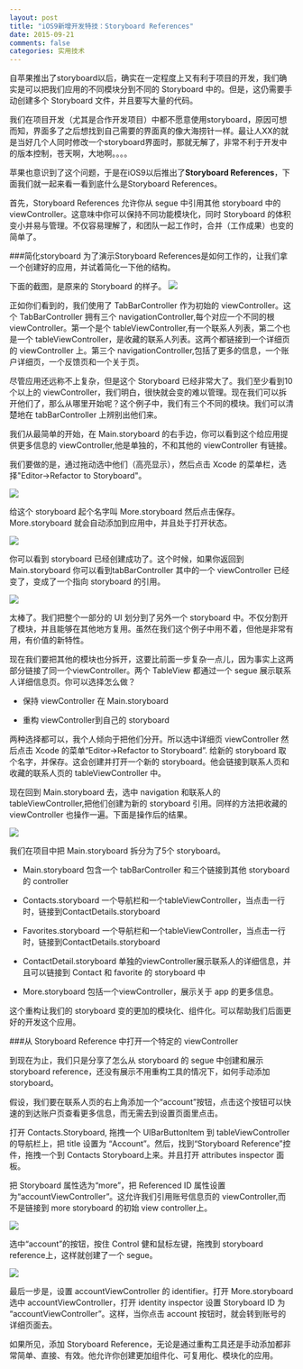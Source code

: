 ```yaml
---
layout: post
title: "iOS9新增开发特技：Storyboard References"
date: 2015-09-21
comments: false
categories: 实用技术
---
```



自苹果推出了storyboard以后，确实在一定程度上又有利于项目的开发，我们确实是可以把我们应用的不同模块分到不同的 Storyboard 中的。但是，这仍需要手动创建多个 Storyboard 文件，并且要写大量的代码。

我们在项目开发（尤其是合作开发项目）中都不愿意使用storyboard，原因可想而知，界面多了之后想找到自己需要的界面真的像大海捞针一样。最让人XX的就是当好几个人同时修改一个storyboard界面时，那就无解了，非常不利于开发中的版本控制，苍天啊，大地啊。。。。

苹果也意识到了这个问题，于是在iOS9以后推出了**Storyboard References**，下面我们就一起来看一看到底什么是Storyboard References。

首先，Storyboard References 允许你从 segue 中引用其他 storyboard 中的 viewController。这意味中你可以保持不同功能模块化，同时 Storyboard 的体积变小并易与管理。不仅容易理解了，和团队一起工作时，合并（工作成果）也变的简单了。

###简化storyboard
为了演示Storyboard References是如何工作的，让我们拿一个创建好的应用，并试着简化一下他的结构。

下面的截图，是原来的 Storyboard 的样子。
![](https://dn-zhunjiee.qbox.me/Snip20151106_12.png)

正如你们看到的，我们使用了 TabBarController 作为初始的 viewController。这个 TabBarController 拥有三个 navigationController,每个对应一个不同的根 viewController。第一个是个 tableViewController,有一个联系人列表，第二个也是一个 tableViewController，是收藏的联系人列表。这两个都链接到一个详细页的 viewController 上。第三个 navigationController,包括了更多的信息，一个账户详细页，一个反馈页和一个关于页。

尽管应用还远称不上复杂，但是这个 Storyboard 已经非常大了。我们至少看到10个以上的 viewController，我们明白，很快就会变的难以管理。现在我们可以拆开他们了，那么从哪里开始呢？这个例子中，我们有三个不同的模块。我们可以清楚地在 tabBarController 上辨别出他们来。

我们从最简单的开始，在 Main.storyboard 的右手边，你可以看到这个给应用提供更多信息的 viewController,他是单独的，不和其他的 viewController 有链接。

我们要做的是，通过拖动选中他们（高亮显示），然后点击 Xcode 的菜单栏，选择"Editor->Refactor to Storyboard"。

![](https://dn-zhunjiee.qbox.me/Snip20151106_13.png)

给这个 storyboard  起个名字叫 More.storyboard 然后点击保存。More.storyboard 就会自动添加到应用中，并且处于打开状态。

![](https://dn-zhunjiee.qbox.me/Snip20151106_14.png)

你可以看到 storyboard 已经创建成功了。这个时候，如果你返回到 Main.storyboard 你可以看到tabBarController 其中的一个 viewController 已经变了，变成了一个指向 storyboard 的引用。

![](https://dn-zhunjiee.qbox.me/Snip20151106_15.png)

太棒了。我们把整个一部分的 UI 划分到了另外一个 storyboard 中。不仅分割开了模块，并且能够在其他地方复用。虽然在我们这个例子中用不着，但他是非常有用，有价值的新特性。

现在我们要把其他的模块也分拆开，这要比前面一步复杂一点儿，因为事实上这两部分链接了同一个viewController。两个 TableView 都通过一个 segue 展示联系人详细信息页。你可以选择怎么做？

- 保持 viewController 在 Main.storyboard

- 重构 viewController到自己的 storyboard

两种选择都可以，我个人倾向于把他们分开。所以选中详细页 viewController 然后点击 Xcode 的菜单“Editor->Refactor to Storyboard”. 给新的 storyboard 取个名字，并保存。这会创建并打开一个新的 storyboard。他会链接到联系人页和收藏的联系人页的 tableViewController 中。

现在回到 Main.storyboard 去，选中 navigation 和联系人的 tableViewController,把他们创建为新的 storyboard 引用。同样的方法把收藏的 viewController 也操作一遍。下面是操作后的结果。

![](https://dn-zhunjiee.qbox.me/Snip20151106_16.png)

我们在项目中把 Main.storyboard 拆分为了5个 storyboard。

- Main.storyboard 包含一个 tabBarController 和三个链接到其他 storyboard 的 controller

- Contacts.storyboard 一个导航栏和一个tableViewController，当点击一行时，链接到ContactDetails.storyboard

- Favorites.storyboard 一个导航栏和一个tableViewController，当点击一行时，链接到ContactDetails.storyboard

- ContactDetail.storyboard  单独的viewController展示联系人的详细信息，并且可以链接到 Contact 和 favorite 的 storyboard 中

- More.storyboard 包括一个viewController，展示关于 app 的更多信息。

这个重构让我们的 storyboard 变的更加的模块化、组件化。可以帮助我们后面更好的开发这个应用。

###从 Storyboard Reference 中打开一个特定的 viewController

到现在为止，我们只是分享了怎么从 storyboard 的 segue 中创建和展示 storyboard reference，还没有展示不用重构工具的情况下，如何手动添加 storyboard。

假设，我们要在联系人页的右上角添加一个“account”按钮，点击这个按钮可以快速的到达账户页查看更多信息，而无需去到设置页面里点击。

打开 Contacts.Storyboard, 拖拽一个 UIBarButtonItem 到 tableViewController 的导航栏上，把 title 设置为 “Account”。然后，找到“Storyboard Reference”控件，拖拽一个到 Contacts Storyboard上来。并且打开 attributes inspector 面板。

把 Storyboard 属性选为“more”，把 Referenced ID 属性设置为“accountViewController”。这允许我们引用账号信息页的 viewController,而不是链接到 more storyboard 的初始 view controller上。

![](https://dn-zhunjiee.qbox.me/Snip20151106_17.png)

选中“account”的按钮，按住 Control 健和鼠标左键，拖拽到 storyboard reference上，这样就创建了一个 segue。

![](https://dn-zhunjiee.qbox.me/Snip20151106_18.png)

最后一步是，设置 accountViewController 的 identifier。打开 More.storyboard 选中 accountViewController，打开 identity inspector 设置 Storyboard ID 为 “accountViewController”。这样，当你点击 account 按钮时，就会转到账号的详细页面去。

如果所见，添加 Storyboard Reference，无论是通过重构工具还是手动添加都非常简单、直接、有效。他允许你创建更加组件化、可复用化、模块化的应用。